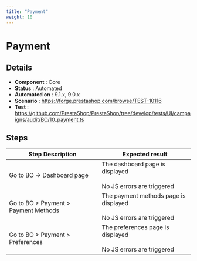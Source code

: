 ```yaml
---
title: "Payment"
weight: 10
---
```


# Payment
## Details
* **Component** : Core
* **Status** : Automated
* **Automated on** : 9.1.x, 9.0.x
* **Scenario** : https://forge.prestashop.com/browse/TEST-10116
* **Test** : https://github.com/PrestaShop/PrestaShop/tree/develop/tests/UI/campaigns/audit/BO/10_payment.ts

## Steps
| Step Description | Expected result |
| ----- | ----- |
| Go to BO -> Dashboard page | The dashboard page is displayed<br><br>No JS errors are triggered |
| Go to BO > Payment > Payment Methods | The payment methods page is displayed<br><br>No JS errors are triggered |
| Go to BO > Payment > Preferences | The preferences page is displayed<br><br>No JS errors are triggered |
